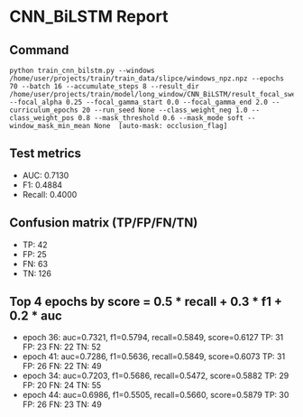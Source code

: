 # CNN_BiLSTM Report

## Command
```
python train_cnn_bilstm.py --windows /home/user/projects/train/train_data/slipce/windows_npz.npz --epochs 70 --batch 16 --accumulate_steps 8 --result_dir /home/user/projects/train/model/long_window/CNN_BiLSTM/result_focal_sweep/cw02_fg02 --focal_alpha 0.25 --focal_gamma_start 0.0 --focal_gamma_end 2.0 --curriculum_epochs 20 --run_seed None --class_weight_neg 1.0 --class_weight_pos 0.8 --mask_threshold 0.6 --mask_mode soft --window_mask_min_mean None  [auto-mask: occlusion_flag]
```

## Test metrics
- AUC: 0.7130
- F1: 0.4884
- Recall: 0.4000
## Confusion matrix (TP/FP/FN/TN)
- TP: 42
- FP: 25
- FN: 63
- TN: 126

## Top 4 epochs by score = 0.5 * recall + 0.3 * f1 + 0.2 * auc
- epoch 36: auc=0.7321, f1=0.5794, recall=0.5849, score=0.6127  TP: 31 FP: 23 FN: 22 TN: 52
- epoch 41: auc=0.7286, f1=0.5636, recall=0.5849, score=0.6073  TP: 31 FP: 26 FN: 22 TN: 49
- epoch 34: auc=0.7203, f1=0.5686, recall=0.5472, score=0.5882  TP: 29 FP: 20 FN: 24 TN: 55
- epoch 44: auc=0.6986, f1=0.5505, recall=0.5660, score=0.5879  TP: 30 FP: 26 FN: 23 TN: 49
